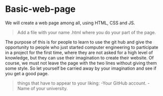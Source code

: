 # Basic-web-page
We will create a web page among all, using HTML, CSS and JS. 
>Add a file with your name .html where you do your part of the page.

The purpose of this is for people to learn to use the git hub and 
give the opportunity to people who just started computer engineering 
to participate in a project for the first time, where they are not 
asked for a high level of knowledge, but they can use their imagination 
to create their website. Of course, we must not leave the page with the
two lines without giving them some style. So let yourself be carried away 
by your imagination and see if you get a good page.

>things that have to appear to your liking:
-Your GitHub account.
-Name of your university.
